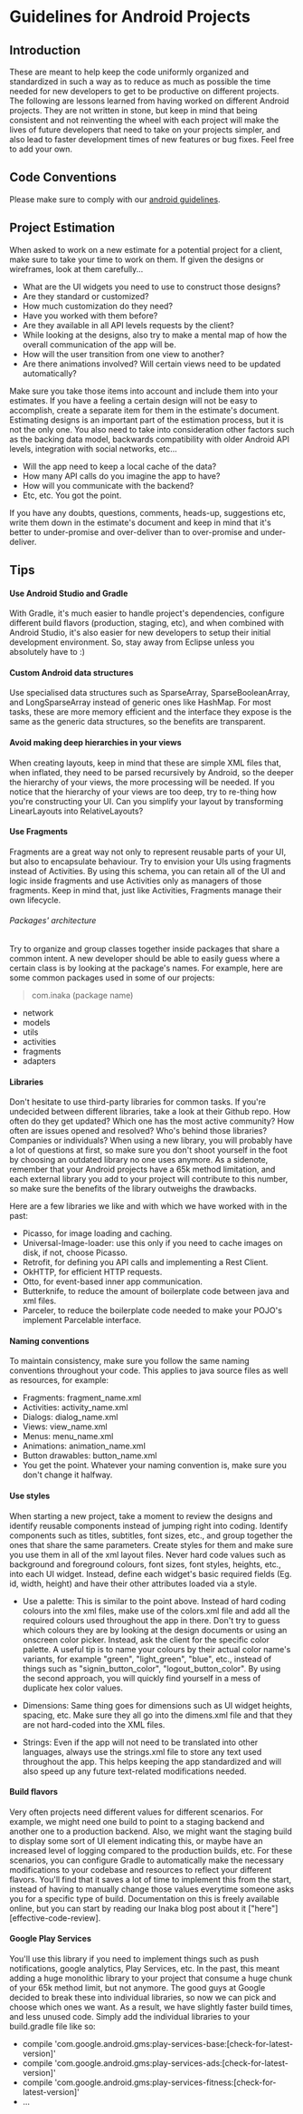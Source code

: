 # Guidelines for Android Projects

## Introduction

These are meant to help keep the code uniformly organized and standardized in such a way as to reduce as much as possible the time needed for new developers to get to be productive on different projects.
The following are lessons learned from having worked on different Android projects. They are not written in stone, but keep in mind that being consistent and not reinventing the wheel with each project will make the lives of future developers that need to take on your projects simpler, and also lead to faster development times of new features or bug fixes. Feel free to add your own.

## Code Conventions
Please make sure to comply with our [android guidelines](https://github.com/inaka/android_guidelines).

## Project Estimation
When asked to work on a new estimate for a potential project for a client, make sure to take your time to work on them. If given the designs or wireframes, look at them carefully...
- What are the UI widgets you need to use to construct those designs?
- Are they standard or customized?
- How much customization do they need?
- Have you worked with them before?
- Are they available in all API levels requests by the client?
- While looking at the designs, also try to make a mental map of how the overall communication of the app will be.
- How will the user transition from one view to another?
- Are there animations involved? Will certain views need to be updated automatically?

Make sure you take those items into account and include them into your estimates. If you have a feeling a certain design will not be easy to accomplish, create a separate item for them in the estimate's document. Estimating designs is an important part of the estimation process, but it is not the only one. You also need to take into consideration other factors such as the backing data model, backwards compatibility with older Android API levels, integration with social networks, etc...
- Will the app need to keep a local cache of the data?
- How many API calls do you imagine the app to have?
- How will you communicate with the backend?
- Etc, etc. You got the point.

If you have any doubts, questions, comments, heads-up, suggestions etc, write them down in the estimate's document and keep in mind that it's better to under-promise and over-deliver than to over-promise and under-deliver.

## Tips
#### Use Android Studio and Gradle
With Gradle, it's much easier to handle project's dependencies, configure different build flavors (production, staging, etc), and when combined with Android Studio, it's also easier for new developers to setup their initial development environment. So, stay away from Eclipse unless you absolutely have to :)

#### Custom Android data structures
Use specialised data structures such as SparseArray, SparseBooleanArray, and LongSparseArray instead of generic ones like HashMap. For most tasks, these are more memory efficient and the interface they expose is the same as the generic data structures, so the benefits are transparent.

#### Avoid making deep hierarchies in your views
When creating layouts, keep in mind that these are simple XML files that, when inflated, they need to be parsed recursively by Android, so the deeper the hierarchy of your views, the more processing will be needed. If you notice that the hierarchy of your views are too deep, try to re-thing how you're constructing your UI. Can you simplify your layout by transforming LinearLayouts into RelativeLayouts?

#### Use Fragments
Fragments are a great way not only to represent reusable parts of your UI, but also to encapsulate behaviour. Try to envision your UIs using fragments instead of Activities. By using this schema, you can retain all of the UI and logic inside fragments and use Activities only as managers of those fragments. Keep in mind that, just like Activities, Fragments manage their own lifecycle.

###### Packages' architecture
Try to organize and group classes together inside packages that share a common intent. A new developer should be able to easily guess where a certain class is by looking at the package's names. For example, here are some common packages used in some of our projects:

> com.inaka (package name)
- network
- models
- utils
- activities
- fragments
- adapters

#### Libraries
Don't hesitate to use third-party libraries for common tasks. If you're undecided between different libraries, take a look at their Github repo. How often do they get updated? Which one has the most active community? How often are issues opened and resolved? Who's behind those libraries? Companies or individuals? When using a new library, you will probably have a lot of questions at first, so make sure you don't shoot yourself in the foot by choosing an outdated library no one uses anymore. As a sidenote, remember that your Android projects have a 65k method limitation, and each external library you add to your project will contribute to this number, so make sure the benefits of the library outweighs the drawbacks.

Here are a few libraries we like and with which we have worked with in the past:
- Picasso, for image loading and caching.
- Universal-Image-loader: use this only if you need to cache images on disk, if not, choose Picasso.
- Retrofit, for defining you API calls and implementing a Rest Client.
- OkHTTP, for efficient HTTP requests.
- Otto, for event-based inner app communication.
- Butterknife, to reduce the amount of boilerplate code between java and xml files.
- Parceler, to reduce the boilerplate code needed to make your POJO's implement Parcelable interface.

#### Naming conventions
To maintain consistency, make sure you follow the same naming conventions throughout your code. This applies to java source files as well as resources, for example:
- Fragments: fragment_name.xml
- Activities: activity_name.xml
- Dialogs: dialog_name.xml
- Views: view_name.xml
- Menus: menu_name.xml
- Animations: animation_name.xml
- Button drawables: button_name.xml
- You get the point. Whatever your naming convention is, make sure you don't change it halfway.

#### Use styles
When starting a new project, take a moment to review the designs and identify reusable components instead of jumping right into coding. Identify components such as titles, subtitles, font sizes, etc., and group together the ones that share the same parameters. Create styles for them and make sure you use them in all of the xml layout files. Never hard code values such as background and foreground colours, font sizes, font styles, heights, etc., into each UI widget. Instead, define each widget's basic required fields (Eg. id, width, height) and have their other attributes loaded via a style.

- Use a palette: This is similar to the point above. Instead of hard coding colours into the xml files, make use of the colors.xml file and add all the required colours used throughout the app in there. Don't try to guess which colours they are by looking at the design documents or using an onscreen color picker. Instead, ask the client for the specific color palette. A useful tip is to name your colours by their actual color name's variants, for example "green", "light_green", "blue", etc., instead of things such as "signin_button_color", "logout_button_color". By using the second approach, you will quickly find yourself in a mess of duplicate hex color values.

- Dimensions: Same thing goes for dimensions such as UI widget heights, spacing, etc. Make sure they all go into the dimens.xml file and that they are not hard-coded into the XML files.

- Strings: Even if the app will not need to be translated into other languages, always use the strings.xml file to store any text used throughout the app. This helps keeping the app standardized and will also speed up any future text-related modifications needed.

#### Build flavors
Very often projects need different values for different scenarios. For example, we might need one build to point to a staging backend and another one to a production backend. Also, we might want the staging build to display some sort of UI element indicating this, or maybe have an increased level of logging compared to the production builds, etc. For these scenarios, you can configure Gradle to automatically make the necessary modifications to your codebase and resources to reflect your different flavors. You'll find that it saves a lot of time to implement this from the start, instead of having to manually change those values everytime someone asks you for a specific type of build. Documentation on this is freely available online, but you can start by reading our Inaka blog post about it ["here"][effective-code-review].

#### Google Play Services
You'll use this library if you need to implement things such as push notifications, google analytics, Play Services, etc. In the past, this meant adding a huge monolithic library to your project that consume a huge chunk of your 65k method limit, but not anymore. The good guys at Google decided to break these into individual libraries, so now we can pick and choose which ones we want. As a result, we have slightly faster build times, and less unused code. Simply add the individual libraries to your build.gradle file like so:
>
- compile 'com.google.android.gms:play-services-base:[check-for-latest-version]'
- compile 'com.google.android.gms:play-services-ads:[check-for-latest-version]'
- compile 'com.google.android.gms:play-services-fitness:[check-for-latest-version]'
- ...

[flavors]: http://inaka.net/blog/2014/12/22/create-separate-production-and-staging-builds-in-android/
